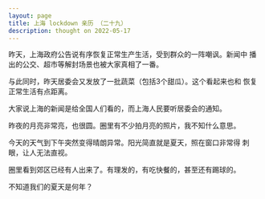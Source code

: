 ```yaml
---
layout: page
title: 上海 lockdown 亲历 （二十九）
description: thought on 2022-05-17
---
```



昨天，上海政府公告说有序恢复正常生产生活，受到群众的一阵嘲讽。新闻中
播出的公交、超市等解封场景也被大家真相了一番。

与此同时，昨天居委会又发放了一批蔬菜（包括3个甜瓜）。这个看起来也和
恢复正常生活有点距离。

大家说上海的新闻是给全国人们看的，而上海人民要听居委会的通知。

昨夜的月亮非常亮，也很圆。圈里有不少拍月亮的照片，我不知什么意思。

今天的天气到下午突然变得晴朗异常。阳光简直就是夏天，照在窗口非常得
刺眼，让人无法直视。

圈里看到郊区已经有人出来了。有理发的，有吃快餐的，甚至还有踢球的。

不知道我们的夏天是何年？